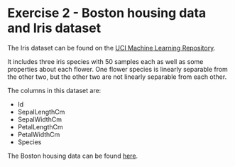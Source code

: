 # Exercise 2 - Boston housing data and Iris dataset

The Iris dataset can be found on the <a href='https://archive.ics.uci.edu/ml/datasets/iris'>UCI Machine Learning Repository<a/>.

It includes three iris species with 50 samples each as well as some properties about each flower. One flower species is linearly separable from the other two, but the other two are not linearly separable from each other.

The columns in this dataset are:

* Id
* SepalLengthCm
* SepalWidthCm
* PetalLengthCm
* PetalWidthCm
* Species

The Boston housing data can be found <a href='https://archive.ics.uci.edu/ml/machine-learning-databases/housing/'>here<a/>.

